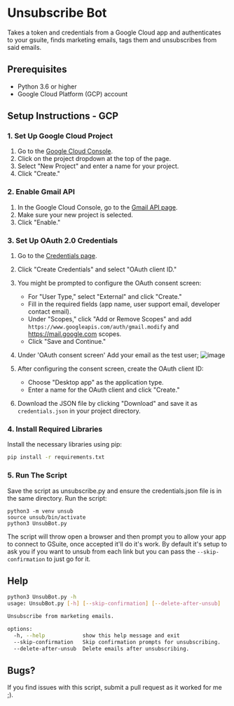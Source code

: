 # Unsubscribe Bot
Takes a token and credentials from a Google Cloud app and authenticates to your gsuite, finds marketing emails, tags them and unsubscribes from said emails.

## Prerequisites

- Python 3.6 or higher
- Google Cloud Platform (GCP) account

## Setup Instructions - GCP 
### 1. Set Up Google Cloud Project

1. Go to the [Google Cloud Console](https://console.cloud.google.com/).
2. Click on the project dropdown at the top of the page.
3. Select "New Project" and enter a name for your project.
4. Click "Create."

### 2. Enable Gmail API

1. In the Google Cloud Console, go to the [Gmail API page](https://console.developers.google.com/apis/library/gmail.googleapis.com).
2. Make sure your new project is selected.
3. Click "Enable."

### 3. Set Up OAuth 2.0 Credentials

1. Go to the [Credentials page](https://console.developers.google.com/apis/credentials).
2. Click "Create Credentials" and select "OAuth client ID."
3. You might be prompted to configure the OAuth consent screen:
   - For "User Type," select "External" and click "Create."
   - Fill in the required fields (app name, user support email, developer contact email).
   - Under "Scopes," click "Add or Remove Scopes" and add `https://www.googleapis.com/auth/gmail.modify` and https://mail.google.com scopes.
   - Click "Save and Continue."
4. Under 'OAuth consent screen' Add your email as the test user;
![image](https://github.com/ZephrFish/RandomScripts/assets/5783068/f02e02c4-5c6f-4f9c-a301-3d564a2e6098)

5. After configuring the consent screen, create the OAuth client ID:
   - Choose "Desktop app" as the application type.
   - Enter a name for the OAuth client and click "Create."
6. Download the JSON file by clicking "Download" and save it as `credentials.json` in your project directory.

### 4. Install Required Libraries

Install the necessary libraries using pip:
```bash
pip install -r requirements.txt
```

### 5. Run The Script
Save the script as unsubscribe.py and ensure the credentials.json file is in the same directory. Run the script:
```
python3 -m venv unsub
source unsub/bin/activate
python3 UnsubBot.py
```

The script will throw open a browser and then prompt you to allow your app to connect to GSuite, once accepted it'll do it's work. By default it's setup to ask you if you want to unsub from each link but you can pass the `--skip-confirmation` to just go for it.

## Help
```bash
python3 UnsubBot.py -h
usage: UnsubBot.py [-h] [--skip-confirmation] [--delete-after-unsub]

Unsubscribe from marketing emails.

options:
  -h, --help            show this help message and exit
  --skip-confirmation   Skip confirmation prompts for unsubscribing.
  --delete-after-unsub  Delete emails after unsubscribing.
```

## Bugs?
If you find issues with this script, submit a pull request as it worked for me ;).